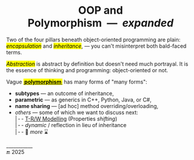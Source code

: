  <h1 align="center">OOP and Polymorphism&nbsp;&nbsp;&mdash;&nbsp;&nbsp;<i>expanded</i></h1>

Two of the four pillars beneath object-oriented programming are plain: <mark>_encapsulation_</mark> and <mark>_inheritance_</mark>, &mdash; you can't misinterpret both bald-faced terms.

<mark>_Abstraction_</mark> is abstract by definition but doesn't need much portrayal. It is the essence of thinking and programming: object-oriented or not.

Vague <span title="&nbsp;&thinsp; Greek:&#013;&#010&nbsp;πολύ&nbsp;&nbsp;&mdash;&nbsp;&nbsp;many&#013;&#010&nbsp;μορφ&nbsp;&nbsp;&mdash;&nbsp;&nbsp; form"><ins><mark>&thinsp;**polymorphism**&thinsp;</mark></ins></span> has many forms of "many forms":

+ **subtypes** &mdash; an outcome of inheritance,
+ **parametric** &mdash; as generics in C++, Python, Java, or C#,
+ **name sharing** &mdash; [ad hoc] method overriding/overloading,
+ _others_ &mdash; some of which we want to discuss next:\
|&thinsp;-&thinsp;- [T-R/W Modelling](README+/prop_shift.md) (Properties _shifting_)\
|&thinsp;-&thinsp;- _dynamic_ / reflection in lieu of inheritance\
|&thinsp;-&thinsp;- 🐝 _more_ ⌛

\___________\
🔚 2025

